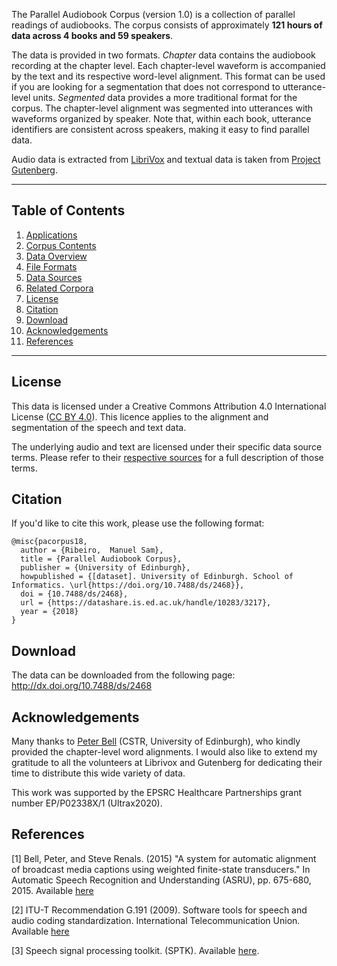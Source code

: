 The Parallel Audiobook Corpus (version 1.0) is a collection of parallel readings of audiobooks. The corpus consists of approximately **121 hours of data across 4 books and 59 speakers**.

The data is provided in two formats. *Chapter* data contains the audiobook recording at the chapter level. Each chapter-level waveform is accompanied by the text and its respective word-level alignment. This format can be used if you are looking for a segmentation that does not correspond to utterance-level units. *Segmented* data provides a more traditional format for the corpus. The chapter-level alignment was segmented into utterances with waveforms organized by speaker. Note that, within each book, utterance identifiers are consistent across speakers, making it easy to find parallel data.

Audio data is extracted from [LibriVox](https://librivox.org) and textual data is taken from [Project Gutenberg](https://www.gutenberg.org).

------



## Table of Contents

1. [Applications](doc/applications.md)
2. [Corpus Contents](doc/contents.md)
3. [Data Overview](doc/data-overview.md)
4. [File Formats](doc/file-formats.md)
5. [Data Sources](doc/data-sources.md)
6. [Related Corpora](doc/related-corpora.md)
7. [License](#license)
8. [Citation](#citation)
9. [Download](#download)
10. [Acknowledgements](#acknowledgements)
11. [References](#references)

------

## License

This data is licensed under a Creative Commons Attribution 4.0 International License ([CC BY 4.0](https://creativecommons.org/licenses/by/4.0)). This licence applies to the alignment and segmentation of the speech and text data.

The underlying audio and text are licensed under their specific data source terms. Please refer to their [respective sources](doc/data-sources.md) for a full description of those terms.



## Citation

If you'd like to cite this work, please use the following format:
```
@misc{pacorpus18,
  author = {Ribeiro,  Manuel Sam},
  title = {Parallel Audiobook Corpus},
  publisher = {University of Edinburgh},
  howpublished = {[dataset]. University of Edinburgh. School of Informatics. \url{https://doi.org/10.7488/ds/2468}},
  doi = {10.7488/ds/2468},
  url = {https://datashare.is.ed.ac.uk/handle/10283/3217},
  year = {2018}
}

```


## Download

The data can be downloaded from the following page: http://dx.doi.org/10.7488/ds/2468



## Acknowledgements

Many thanks to [Peter Bell](http://homepages.inf.ed.ac.uk/pbell1/) (CSTR, University of Edinburgh), who kindly provided the chapter-level word alignments. I would also like to extend my gratitude to all the volunteers at Librivox and Gutenberg for dedicating their time to distribute this wide variety of data.

This work was supported by the EPSRC Healthcare Partnerships grant number EP/P02338X/1 (Ultrax2020).



## References

[1] Bell, Peter, and Steve Renals. (2015) "A system for automatic alignment of broadcast media captions using weighted finite-state transducers." In Automatic Speech Recognition and Understanding (ASRU), pp. 675-680, 2015. Available [here](http://www.cstr.ed.ac.uk/downloads/publications/2015/bell15_alignment.pdf)

[2] ITU-T Recommendation G.191 (2009). Software tools for speech and audio coding standardization. International Telecommunication Union. Available [here](https://www.itu.int/rec/T-REC-G.191/en)

[3] Speech signal processing toolkit. (SPTK). Available [here](http://sp-tk.sourceforge.net).